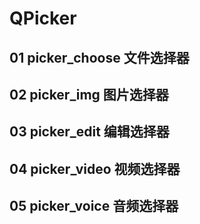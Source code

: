 # QPicker
## 01 picker_choose 文件选择器
## 02 picker_img 图片选择器
## 03 picker_edit 编辑选择器
## 04 picker_video 视频选择器
## 05 picker_voice 音频选择器